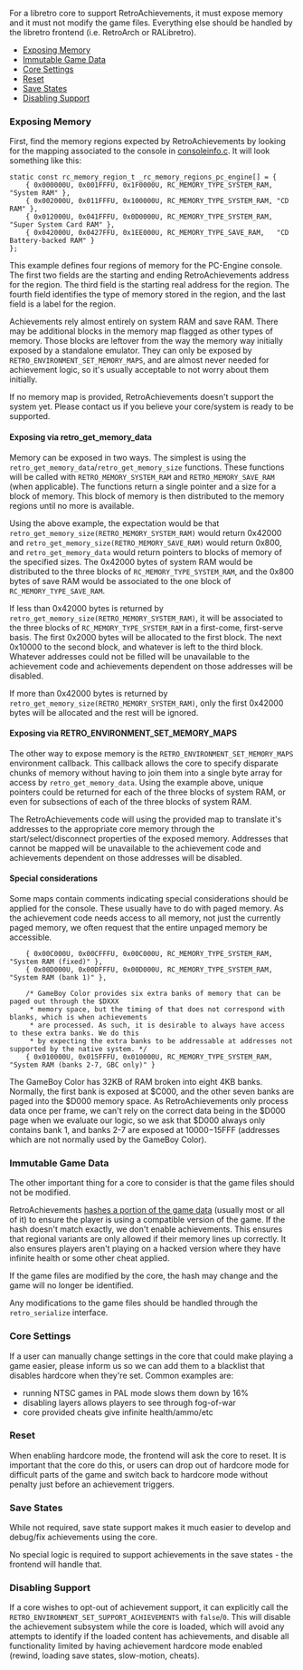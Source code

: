 For a libretro core to support RetroAchievements, it must expose memory and it must not modify the game files. Everything else should be handled by the libretro frontend (i.e. RetroArch or RALibretro).

- [Exposing Memory](#exposing-memory)
- [Immutable Game Data](#immutable-game-data)
- [Core Settings](#core-settings)
- [Reset](#reset)
- [Save States](#save-states)
- [Disabling Support](#disabling-support)

### Exposing Memory

First, find the memory regions expected by RetroAchievements by looking for the mapping associated to the console in [consoleinfo.c](https://github.com/RetroAchievements/rcheevos/blob/develop/src/rcheevos/consoleinfo.c). It will look something like this:

```
static const rc_memory_region_t _rc_memory_regions_pc_engine[] = {
    { 0x000000U, 0x001FFFU, 0x1F0000U, RC_MEMORY_TYPE_SYSTEM_RAM, "System RAM" },
    { 0x002000U, 0x011FFFU, 0x100000U, RC_MEMORY_TYPE_SYSTEM_RAM, "CD RAM" },
    { 0x012000U, 0x041FFFU, 0x0D0000U, RC_MEMORY_TYPE_SYSTEM_RAM, "Super System Card RAM" },
    { 0x042000U, 0x0427FFU, 0x1EE000U, RC_MEMORY_TYPE_SAVE_RAM,   "CD Battery-backed RAM" }
};
```

This example defines four regions of memory for the PC-Engine console. The first two fields are the starting and ending RetroAchievements address for the region. The third field is the starting real address for the region. The fourth field identifies the type of memory stored in the region, and the last field is a label for the region.

Achievements rely almost entirely on system RAM and save RAM. There may be additional blocks in the memory map flagged as other types of memory. Those blocks are leftover from the way the memory way initially exposed by a standalone emulator. They can only be exposed by `RETRO_ENVIRONMENT_SET_MEMORY_MAPS`, and are almost never needed for achievement logic, so it's usually acceptable to not worry about them initially.

If no memory map is provided, RetroAchievements doesn't support the system yet. Please contact us if you believe your core/system is ready to be supported.

#### Exposing via retro_get_memory_data

Memory can be exposed in two ways. The simplest is using the `retro_get_memory_data`/`retro_get_memory_size` functions. These functions will be called with `RETRO_MEMORY_SYSTEM_RAM` and `RETRO_MEMORY_SAVE_RAM` (when applicable). The functions return a single pointer and a size for a block of memory. This block of memory is then distributed to the memory regions until no more is available.

Using the above example, the expectation would be that `retro_get_memory_size(RETRO_MEMORY_SYSTEM_RAM)` would return 0x42000 and `retro_get_memory_size(RETRO_MEMORY_SAVE_RAM)` would return 0x800, and `retro_get_memory_data` would return pointers to blocks of memory of the specified sizes. The 0x42000 bytes of system RAM would be distributed to the three blocks of `RC_MEMORY_TYPE_SYSTEM_RAM`, and the 0x800 bytes of save RAM would be associated to the one block of `RC_MEMORY_TYPE_SAVE_RAM`.

If less than 0x42000 bytes is returned by `retro_get_memory_size(RETRO_MEMORY_SYSTEM_RAM)`, it will be associated to the three blocks of `RC_MEMORY_TYPE_SYSTEM_RAM` in a first-come, first-serve basis. The first 0x2000 bytes will be allocated to the first block. The next 0x10000 to the second block, and whatever is left to the third block. Whatever addresses could not be filled will be unavailable to the achievement code and achievements dependent on those addresses will be disabled.

If more than 0x42000 bytes is returned by `retro_get_memory_size(RETRO_MEMORY_SYSTEM_RAM)`, only the first 0x42000 bytes will be allocated and the rest will be ignored.

#### Exposing via RETRO_ENVIRONMENT_SET_MEMORY_MAPS

The other way to expose memory is the `RETRO_ENVIRONMENT_SET_MEMORY_MAPS` environment callback. This callback allows the core to specify disparate chunks of memory without having to join them into a single byte array for access by `retro_get_memory_data`. Using the example above, unique pointers could be returned for each of the three blocks of system RAM, or even for subsections of each of the three blocks of system RAM.

The RetroAchievements code will using the provided map to translate it's addresses to the appropriate core memory through the start/select/disconnect properties of the exposed memory. Addresses that cannot be mapped will be unavailable to the achievement code and achievements dependent on those addresses will be disabled.

#### Special considerations

Some maps contain comments indicating special considerations should be applied for the console. These usually have to do with paged memory. As the achievement code needs access to all memory, not just the currently paged memory, we often request that the entire unpaged memory be accessible.

```
    { 0x00C000U, 0x00CFFFU, 0x00C000U, RC_MEMORY_TYPE_SYSTEM_RAM, "System RAM (fixed)" },
    { 0x00D000U, 0x00DFFFU, 0x00D000U, RC_MEMORY_TYPE_SYSTEM_RAM, "System RAM (bank 1)" },

    /* GameBoy Color provides six extra banks of memory that can be paged out through the $DXXX
     * memory space, but the timing of that does not correspond with blanks, which is when achievements
     * are processed. As such, it is desirable to always have access to these extra banks. We do this
     * by expecting the extra banks to be addressable at addresses not supported by the native system. */
    { 0x010000U, 0x015FFFU, 0x010000U, RC_MEMORY_TYPE_SYSTEM_RAM, "System RAM (banks 2-7, GBC only)" }
```

The GameBoy Color has 32KB of RAM broken into eight 4KB banks. Normally, the first bank is exposed at $C000, and the other seven banks are paged into the $D000 memory space. As RetroAchievements only process data once per frame, we can't rely on the correct data being in the $D000 page when we evaluate our logic, so we ask that $D000 always only contains bank 1, and banks 2-7 are exposed at $10000-$15FFF (addresses which are not normally used by the GameBoy Color).

### Immutable Game Data

The other important thing for a core to consider is that the game files should not be modified.

RetroAchievements [hashes a portion of the game data](Game-Identification) (usually most or all of it) to ensure the player is using a compatible version of the game. If the hash doesn't match exactly, we don't enable achievements. This ensures that regional variants are only allowed if their memory lines up correctly. It also ensures players aren't playing on a hacked version where they have infinite health or some other cheat applied.

If the game files are modified by the core, the hash may change and the game will no longer be identified.

Any modifications to the game files should be handled through the `retro_serialize` interface.

### Core Settings

If a user can manually change settings in the core that could make playing a game easier, please inform us so we can add them to a blacklist that disables hardcore when they're set. Common examples are:

- running NTSC games in PAL mode slows them down by 16%
- disabling layers allows players to see through fog-of-war
- core provided cheats give infinite health/ammo/etc

### Reset

When enabling hardcore mode, the frontend will ask the core to reset. It is important that the core do this, or users can drop out of hardcore mode for difficult parts of the game and switch back to hardcore mode without penalty just before an achievement triggers.

### Save States

While not required, save state support makes it much easier to develop and debug/fix achievements using the core.

No special logic is required to support achievements in the save states - the frontend will handle that.

### Disabling Support

If a core wishes to opt-out of achievement support, it can explicitly call the `RETRO_ENVIRONMENT_SET_SUPPORT_ACHIEVEMENTS` with `false`/`0`. This will disable the achievement subsystem while the core is loaded, which will avoid any attempts to identify if the loaded content has achievements, and disable all functionality limited by having achievement hardcore mode enabled (rewind, loading save states, slow-motion, cheats).

